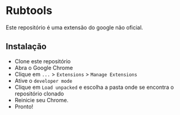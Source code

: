 # Rubtools

Este repositório é uma extensão do google não oficial.

## Instalação

* Clone este repositório
* Abra o Google Chrome
* Clique em `...` > `Extensions` > `Manage Extensions`
* Ative o `developer mode`
* Clique em `Load unpacked` e escolha a pasta onde se encontra o repositório clonado
* Reinicie seu Chrome.
* Pronto!
